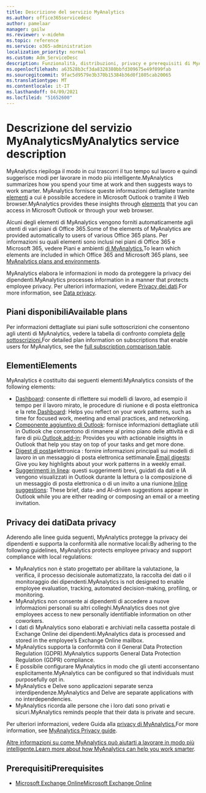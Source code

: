 ```yaml
---
title: Descrizione del servizio MyAnalytics
ms.author: office365servicedesc
author: pamelaar
manager: gailw
ms.reviewer: v-midehm
ms.topic: reference
ms.service: o365-administration
localization_priority: normal
ms.custom: Adm_ServiceDesc
description: Funzionalità, distribuzioni, privacy e prerequisiti di MyAnalytics
ms.openlocfilehash: a63528b3cf3da8328380bbfd309675e49f099fab
ms.sourcegitcommit: 9fac5d9579e3b370b15384b36d0f1805cab20065
ms.translationtype: MT
ms.contentlocale: it-IT
ms.lasthandoff: 04/09/2021
ms.locfileid: "51652600"
---
```

# <a name="myanalytics-service-description"></a><span data-ttu-id="39bad-103">Descrizione del servizio MyAnalytics</span><span class="sxs-lookup"><span data-stu-id="39bad-103">MyAnalytics service description</span></span>

<span data-ttu-id="39bad-104">MyAnalytics riepiloga il modo in cui trascorri il tuo tempo sul lavoro e quindi suggerisce modi per lavorare in modo più intelligente.</span><span class="sxs-lookup"><span data-stu-id="39bad-104">MyAnalytics summarizes how you spend your time at work and then suggests ways to work smarter.</span></span> <span data-ttu-id="39bad-105">MyAnalytics fornisce queste informazioni dettagliate tramite [elementi](#elements) a cui è possibile accedere in Microsoft Outlook o tramite il Web browser.</span><span class="sxs-lookup"><span data-stu-id="39bad-105">MyAnalytics provides these insights through [elements](#elements) that you can access in Microsoft Outlook or through your web browser.</span></span>

<span data-ttu-id="39bad-106">Alcuni degli elementi di MyAnalytics vengono forniti automaticamente agli utenti di vari piani di Office 365.</span><span class="sxs-lookup"><span data-stu-id="39bad-106">Some of the elements of MyAnalytics are provided automatically to users of various Office 365 plans.</span></span> <span data-ttu-id="39bad-107">Per informazioni su quali elementi sono inclusi nei piani di Office 365 e Microsoft 365, vedere Piani e ambienti [di MyAnalytics.](/workplace-analytics/myanalytics/overview/plans-environments)</span><span class="sxs-lookup"><span data-stu-id="39bad-107">To learn which elements are included in which Office 365 and Microsoft 365 plans, see [MyAnalytics plans and environments](/workplace-analytics/myanalytics/overview/plans-environments).</span></span>  

<span data-ttu-id="39bad-108">MyAnalytics elabora le informazioni in modo da proteggere la privacy dei dipendenti.</span><span class="sxs-lookup"><span data-stu-id="39bad-108">MyAnalytics processes information in a manner that protects employee privacy.</span></span> <span data-ttu-id="39bad-109">Per ulteriori informazioni, vedere [Privacy dei dati](#data-privacy).</span><span class="sxs-lookup"><span data-stu-id="39bad-109">For more information, see [Data privacy](#data-privacy).</span></span>

## <a name="available-plans"></a><span data-ttu-id="39bad-110">Piani disponibili</span><span class="sxs-lookup"><span data-stu-id="39bad-110">Available plans</span></span>

<span data-ttu-id="39bad-111">Per informazioni dettagliate sui piani sulle sottoscrizioni che consentono agli utenti di MyAnalytics, vedere la tabella di confronto completa [delle sottoscrizioni.](https://go.microsoft.com/fwlink/?linkid=2139145)</span><span class="sxs-lookup"><span data-stu-id="39bad-111">For detailed plan information on subscriptions that enable users for MyAnalytics, see the [full subscription comparison table](https://go.microsoft.com/fwlink/?linkid=2139145).</span></span>

## <a name="elements"></a><span data-ttu-id="39bad-112">Elementi</span><span class="sxs-lookup"><span data-stu-id="39bad-112">Elements</span></span>

<span data-ttu-id="39bad-113">MyAnalytics è costituito dai seguenti elementi:</span><span class="sxs-lookup"><span data-stu-id="39bad-113">MyAnalytics consists of the following elements:</span></span>

* <span data-ttu-id="39bad-114">[Dashboard](/workplace-analytics/myanalytics/use/dashboard-2): consente di riflettere sui modelli di lavoro, ad esempio il tempo per il lavoro mirato, le procedure di riunione e di posta elettronica e la rete.</span><span class="sxs-lookup"><span data-stu-id="39bad-114">[Dashboard](/workplace-analytics/myanalytics/use/dashboard-2): Helps you reflect on your work patterns, such as time for focused work, meeting and email practices, and networking.</span></span>
* <span data-ttu-id="39bad-115">[Componente aggiuntivo di Outlook](/workplace-analytics/myanalytics/use/add-in): fornisce informazioni dettagliate utili in Outlook che consentono di rimanere al primo piano delle attività e di fare di più.</span><span class="sxs-lookup"><span data-stu-id="39bad-115">[Outlook add-in](/workplace-analytics/myanalytics/use/add-in): Provides you with actionable insights in Outlook that help you stay on top of your tasks and get more done.</span></span>
* <span data-ttu-id="39bad-116">[Digest di posta](/workplace-analytics/myanalytics/use/email-digest-2)elettronica : fornire informazioni principali sui modelli di lavoro in un messaggio di posta elettronica settimanale.</span><span class="sxs-lookup"><span data-stu-id="39bad-116">[Email digests](/workplace-analytics/myanalytics/use/email-digest-2): Give you key highlights about your work patterns in a weekly email.</span></span>
* <span data-ttu-id="39bad-117">[Suggerimenti in linea](/workplace-analytics/myanalytics/use/mya-notifications): questi suggerimenti brevi, guidati da dati e IA vengono visualizzati in Outlook durante la lettura o la composizione di un messaggio di posta elettronica o di un invito a una riunione.</span><span class="sxs-lookup"><span data-stu-id="39bad-117">[Inline suggestions](/workplace-analytics/myanalytics/use/mya-notifications): These brief, data- and AI-driven suggestions appear in Outlook while you are either reading or composing an email or a meeting invitation.</span></span>

## <a name="data-privacy"></a><span data-ttu-id="39bad-118">Privacy dei dati</span><span class="sxs-lookup"><span data-stu-id="39bad-118">Data privacy</span></span>

<span data-ttu-id="39bad-119">Aderendo alle linee guida seguenti, MyAnalytics protegge la privacy dei dipendenti e supporta la conformità alle normative locali:</span><span class="sxs-lookup"><span data-stu-id="39bad-119">By adhering to the following guidelines, MyAnalytics protects employee privacy and support compliance with local regulations:</span></span>

* <span data-ttu-id="39bad-120">MyAnalytics non è stato progettato per abilitare la valutazione, la verifica, il processo decisionale automatizzato, la raccolta dei dati o il monitoraggio dei dipendenti.</span><span class="sxs-lookup"><span data-stu-id="39bad-120">MyAnalytics is not designed to enable employee evaluation, tracking, automated decision-making, profiling, or monitoring.</span></span>
* <span data-ttu-id="39bad-121">MyAnalytics non consente ai dipendenti di accedere a nuove informazioni personali su altri colleghi.</span><span class="sxs-lookup"><span data-stu-id="39bad-121">MyAnalytics does not give employees access to new personally identifiable information on other coworkers.</span></span>
* <span data-ttu-id="39bad-122">I dati di MyAnalytics sono elaborati e archiviati nella cassetta postale di Exchange Online dei dipendenti.</span><span class="sxs-lookup"><span data-stu-id="39bad-122">MyAnalytics data is processed and stored in the employee’s Exchange Online mailbox.</span></span>
* <span data-ttu-id="39bad-123">MyAnalytics supporta la conformità con il General Data Protection Regulation (GDPR).</span><span class="sxs-lookup"><span data-stu-id="39bad-123">MyAnalytics supports General Data Protection Regulation (GDPR) compliance.</span></span>
* <span data-ttu-id="39bad-124">È possibile configurare MyAnalytics in modo che gli utenti acconsentano esplicitamente.</span><span class="sxs-lookup"><span data-stu-id="39bad-124">MyAnalytics can be configured so that individuals must purposefully opt in.</span></span>
* <span data-ttu-id="39bad-125">MyAnalytics e Delve sono applicazioni separate senza interdipendenze.</span><span class="sxs-lookup"><span data-stu-id="39bad-125">MyAnalytics and Delve are separate applications with no interdependencies.</span></span>
* <span data-ttu-id="39bad-126">MyAnalytics ricorda alle persone che i loro dati sono privati e sicuri.</span><span class="sxs-lookup"><span data-stu-id="39bad-126">MyAnalytics reminds people that their data is private and secure.</span></span>

<span data-ttu-id="39bad-127">Per ulteriori informazioni, vedere Guida alla [privacy di MyAnalytics.](/workplace-analytics/myanalytics/overview/privacy-guide)</span><span class="sxs-lookup"><span data-stu-id="39bad-127">For more information, see [MyAnalytics Privacy guide](/workplace-analytics/myanalytics/overview/privacy-guide).</span></span>

<span data-ttu-id="39bad-128">[Altre informazioni su come MyAnalytics può aiutarti a lavorare in modo più intelligente.](https://products.office.com/business/myanalytics-personal-analytics)</span><span class="sxs-lookup"><span data-stu-id="39bad-128">[Learn more about how MyAnalytics can help you work smarter](https://products.office.com/business/myanalytics-personal-analytics).</span></span>

## <a name="prerequisites"></a><span data-ttu-id="39bad-129">Prerequisiti</span><span class="sxs-lookup"><span data-stu-id="39bad-129">Prerequisites</span></span>

* [<span data-ttu-id="39bad-130">Microsoft Exchange Online</span><span class="sxs-lookup"><span data-stu-id="39bad-130">Microsoft Exchange Online</span></span>](./exchange-online-service-description/exchange-online-service-description.md)